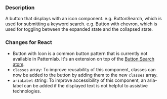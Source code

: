 ### Description
A button that displays with an icon component.
e.g. ButtonSearch, which is used for submitting a keyword search.
e.g. Button with chevron, which is used for toggling between the expanded state and the collapsed state.

### Changes for React
* Button with Icon is a common button pattern that is currently not available in Patternlab. It's an extension on top of the [Button Search atom](https://mayflower.digital.mass.gov/patternlab/?p=atoms-button-search).
* `classes` array: To improve reusability of this component, classes can now be added to the button by adding them to the new `classes` array.
* `ariaLabel` string: To improve accessibility of this component, an aria-label can be added if the displayed text is not helpful to assistive technologies.
